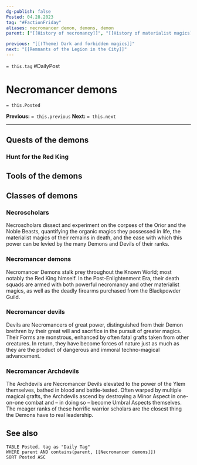 ```yaml
---
dg-publish: false
Posted: 04.28.2023
tag: "#FactionFriday"
aliases: necromancer demon, demons, demon
parent: ["[[History of necromancy]]", "[[History of materialist magics]]", "[[Necromancy]]", "[[Isle of Melos]]", "[[Fall of the Materialists College]]", "[[Necromancers of the Known World]]", "[[Remnants of the Fallen Houses]]"]

previous: "[[(Theme) Dark and forbidden magics]]"
next: "[[Remnants of the Legion in the City]]"
---
```

`= this.tag` #DailyPost 
# Necromancer demons
`= this.Posted`

**Previous:** `= this.previous`
**Next:** `= this.next`

---

## Quests of the demons

### Hunt for the Red King

## Tools of the demons

## Classes of demons

### Necroscholars

Necroscholars dissect and experiment on the corpses of the Orior and the Noble Beasts, quantifying the organic magics they possessed in life, the materialist magics of their remains in death, and the ease with which this power can be levied by the many Demons and Devils of their ranks.

### Necromancer demons

Necromancer Demons stalk prey throughout the Known World; most notably the Red King himself. In the Post-Enlightenment Era, their death squads are armed with both powerful necromancy and other materialist magics, as well as the deadly firearms purchased from the Blackpowder Guild.

### Necromancer devils

Devils are Necromancers of great power, distinguished from their Demon brethren by their great will and sacrifice in the pursuit of greater magics. Their Forms are monstrous, enhanced by often fatal grafts taken from other creatures. In return, they have become forces of nature just as much as they are the product of dangerous and immoral techno-magical advancement.

### Necromancer Archdevils

The Archdevils are Necromancer Devils elevated to the power of the Ylem themselves, bathed in blood and battle-tested. Often warped by multiple magical grafts, the Archdevils ascend by destroying a Minor Aspect in one-on-one combat and – in doing so – become Umbral Aspects themselves. The meager ranks of these horrific warrior scholars are the closest thing the Demons have to real leadership.

## See also
```dataview
TABLE Posted, tag as "Daily Tag"
WHERE parent AND contains(parent, [[Necromancer demons]])
SORT Posted ASC
```